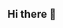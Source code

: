 ## Hi there 👋

<!--
**Michel-Lind/Michel-Lind** is a ✨ _special_ ✨ repository because its `README.md` (this file) appears on your GitHub profile.

Here are some ideas to get you started:
  
- 🔭 I’m currently working on going Pro in Fortnite...
- 🌱 I’m currently learning Full Piece Control...
- 👯 I’m looking to collaborate on Fortnite Cash Cup...
- 🤔 I’m looking for help with Trio Cash Cup...
- 💬 Ask me about Fortnite ...
- 📫 How to reach me: epicgames.com/mxchelEU...
- 😄 Pronouns: Victory/ Royale...
- ⚡ Fun fact: Fortnite is my life...
-->
